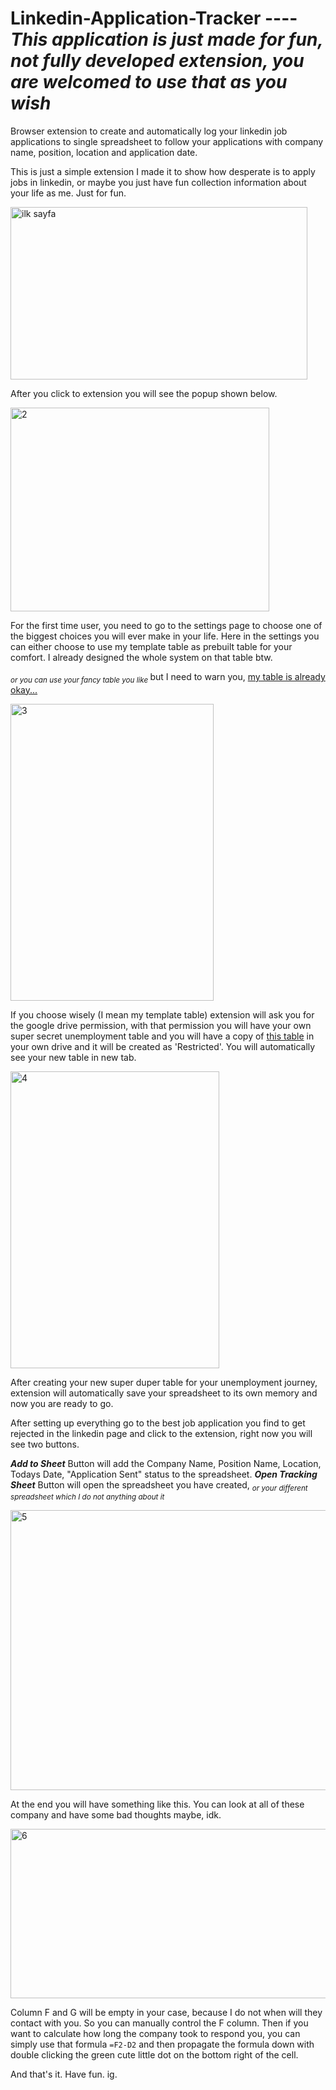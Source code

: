 # Linkedin-Application-Tracker ---- _This application is just made for fun, not fully developed extension, you are welcomed to use that as you wish_
Browser extension to create and automatically log your linkedin job applications to single spreadsheet to follow your applications with company name, position, location and application date. 

This is just a simple extension I made it to show how desperate is to apply jobs in linkedin, or maybe you just have fun collection information about your life as me. Just for fun.

<img width="475" height="276" alt="ilk sayfa" src="https://github.com/user-attachments/assets/39168aa6-93a4-4da4-a6d0-ff5fac5af198" />

After you click to extension you will see the popup shown below.

<img width="414" height="326" alt="2" src="https://github.com/user-attachments/assets/ee0d9c19-928b-47a3-8753-3001aedd2950" />

For the first time user, you need to go to the settings page to choose one of the biggest choices you will ever make in your life.
Here in the settings you can either choose to use my template table as prebuilt table for your comfort. I already designed the whole system on that table btw. 

<sub> _or you can use your fancy table you like_ </sub> but I need to warn you, <ins> my table is already okay...</ins>

<img width="325" height="475" alt="3" src="https://github.com/user-attachments/assets/1ed3c8a3-2452-4af2-9950-c9e2bf1c2484" />

If you choose wisely (I mean my template table) extension will ask you for the google drive permission, with that permission you will have your own super secret unemployment table and you will have a copy of [this table](https://docs.google.com/spreadsheets/d/138_o2fC39qJjVmbRc4l2aYoFwpMKG4UbsQg2RLin7Yk/edit?gid=0#gid=0) in your own drive and it will be created as 'Restricted'. You will automatically see your new table in new tab.

<img width="334" height="475" alt="4" src="https://github.com/user-attachments/assets/a519b732-ab21-419d-b80c-453ac94b3137" />


After creating your new super duper table for your unemployment journey, extension will automatically save your spreadsheet to its own memory and now you are ready to go. 

After setting up everything go to the best job application you find to get rejected in the linkedin page and click to the extension, right now you will see two buttons.

***Add to Sheet*** Button will add the Company Name, Position Name, Location, Todays Date, "Application Sent" status to the spreadsheet. 
***Open Tracking Sheet*** Button will open the spreadsheet you have created, <sub> _or your different spreadsheet which I do not anything about it_ </sub>

<img width="1025" height="448" alt="5" src="https://github.com/user-attachments/assets/220027e9-331a-46ff-9dcb-e28305d55a6a" />


At the end you will have something like this. You can look at all of these company and have some bad thoughts maybe, idk. 

<img width="898" height="271" alt="6" src="https://github.com/user-attachments/assets/1e073930-6fad-49c7-b74d-2d3c0e0ce1e8" />

Column F and G will be empty in your case, because I do not when will they contact with you. So you can manually control the F column. Then if you want to calculate how long the company took to respond you, you can simply use that formula `=F2-D2` and then propagate the formula down with double clicking the green cute little dot on the bottom right of the cell. 

And that's it. Have fun. ig.
